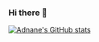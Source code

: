 ### Hi there 👋
[![Adnane's GitHub stats](https://github-readme-stats.vercel.app/api?username=lakhaladnane)](https://github.com/lakhaladnane/github-readme-stats)

<!--
**lakhaladnane/lakhaladnane** is a ✨ _special_ ✨ repository because its `README.md` (this file) appears on your GitHub profile.
![Adnane's GitHub stats](https://github-readme-stats.vercel.app/api?username=lakhaladnane&show_icons=true)
Here are some ideas to get you started:

- 🔭 I’m currently working on ...
- 🌱 I’m currently learning ...
- 👯 I’m looking to collaborate on ...
- 🤔 I’m looking for help with ...
- 💬 Ask me about ...
- 📫 How to reach me: ...
- 😄 Pronouns: ...
- ⚡ Fun fact: ...
-->
